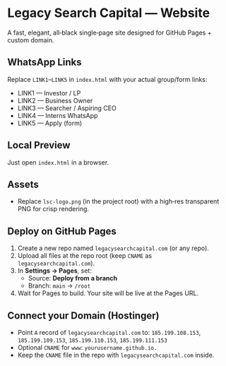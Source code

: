 # Legacy Search Capital — Website

A fast, elegant, all‑black single‑page site designed for GitHub Pages + custom domain.

## WhatsApp Links

Replace `LINK1`–`LINK5` in `index.html` with your actual group/form links:

- LINK1 — Investor / LP
- LINK2 — Business Owner
- LINK3 — Searcher / Aspiring CEO
- LINK4 — Interns WhatsApp
- LINK5 — Apply (form)

## Local Preview

Just open `index.html` in a browser.

## Assets

- Replace `lsc-logo.png` (in the project root) with a high‑res transparent PNG for crisp rendering.

## Deploy on GitHub Pages

1. Create a new repo named `legacysearchcapital.com` (or any repo).
2. Upload all files at the repo root (keep `CNAME` as `legacysearchcapital.com`).
3. In **Settings → Pages**, set:
   - Source: **Deploy from a branch**
   - Branch: `main` → `/root`
4. Wait for Pages to build. Your site will be live at the Pages URL.

## Connect your Domain (Hostinger)

- Point `A` record of `legacysearchcapital.com` to: `185.199.108.153`, `185.199.109.153`, `185.199.110.153`, `185.199.111.153`
- Optional `CNAME` for `www`: `yourusername.github.io.`
- Keep the `CNAME` file in the repo with `legacysearchcapital.com` inside.
